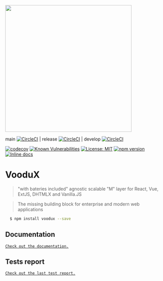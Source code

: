 [<img src="https://i.imgur.com/a856gth.png" width="400" />](https://web2solutions.github.io/voodux/code/index.html)

main [![CircleCI](https://circleci.com/gh/web2solutions/voodux/tree/main.svg?style=svg&circle-token=9d237bc24e3336b97f53ab9626f8a2ceb6f230b3)](https://circleci.com/gh/web2solutions/voodux/tree/main) | release [![CircleCI](https://circleci.com/gh/web2solutions/voodux/tree/release.svg?style=svg&circle-token=9d237bc24e3336b97f53ab9626f8a2ceb6f230b3)](https://circleci.com/gh/web2solutions/voodux/tree/release) | develop [![CircleCI](https://circleci.com/gh/web2solutions/voodux/tree/develop.svg?style=svg&circle-token=9d237bc24e3336b97f53ab9626f8a2ceb6f230b3)](https://circleci.com/gh/web2solutions/voodux/tree/develop)

[![codecov](https://codecov.io/gh/web2solutions/voodux/branch/main/graph/badge.svg?token=3zGpnoRLdG)](https://codecov.io/gh/web2solutions/voodux) [![Known Vulnerabilities](https://snyk.io/test/github/web2solutions/voodux/badge.svg)](https://snyk.io/test/github/web2solutions/voodux) [![License: MIT](https://img.shields.io/badge/License-MIT-yellow.svg)](https://opensource.org/licenses/MIT) [![npm version](https://badge.fury.io/js/voodux.svg)](https://badge.fury.io/js/voodux) [![Inline docs](http://inch-ci.org/github/web2solutions/voodux.svg?branch=main)](http://inch-ci.org/github/web2solutions/voodux)


# VooduX

> "with bateries included" agnostic scalable "M" layer for React, Vue, ExtJS, DHTMLX and Vanilla.JS

> The missing building block for enterprise and modern web applications

```bash
  $ npm install voodux --save
```

## Documentation

[`Check out the documentation.`](https://web2solutions.github.io/voodux/code/index.html)


## Tests report

[`Check out the last test report.`](https://web2solutions.github.io/voodux/reports/unit-testing/cypress-tests-report.html)
